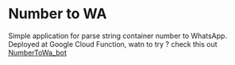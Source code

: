 # Number to WA

Simple application for parse string container number to WhatsApp. Deployed at Google Cloud Function, watn to try ? check this out [NumberToWa_bot](https://t.me/NumberToWa_bot)